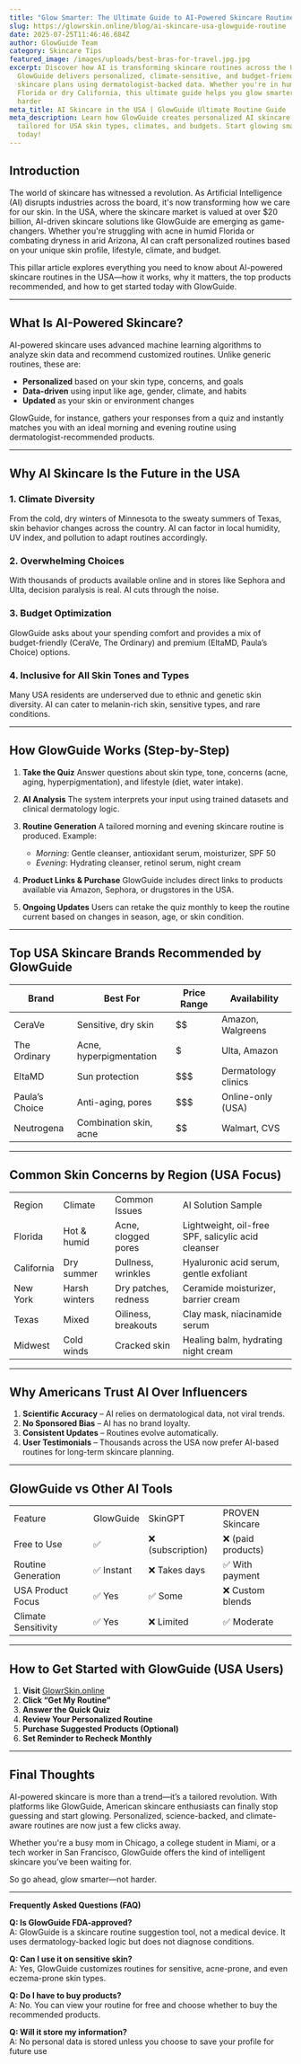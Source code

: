 ```yaml
---
title: "Glow Smarter: The Ultimate Guide to AI-Powered Skincare Routines in the USA"
slug: https://glowrskin.online/blog/ai-skincare-usa-glowguide-routine
date: 2025-07-25T11:46:46.684Z
author: GlowGuide Team
category: Skincare Tips
featured_image: /images/uploads/best-bras-for-travel.jpg.jpg
excerpt: Discover how AI is transforming skincare routines across the USA.
  GlowGuide delivers personalized, climate-sensitive, and budget-friendly
  skincare plans using dermatologist-backed data. Whether you're in humid
  Florida or dry California, this ultimate guide helps you glow smarter—not
  harder
meta_title: AI Skincare in the USA | GlowGuide Ultimate Routine Guide
meta_description: Learn how GlowGuide creates personalized AI skincare routines
  tailored for USA skin types, climates, and budgets. Start glowing smarter
  today!
---
```

<!--StartFragment-->

## Introduction

The world of skincare has witnessed a revolution. As Artificial Intelligence (AI) disrupts industries across the board, it's now transforming how we care for our skin. In the USA, where the skincare market is valued at over $20 billion, AI-driven skincare solutions like GlowGuide are emerging as game-changers. Whether you're struggling with acne in humid Florida or combating dryness in arid Arizona, AI can craft personalized routines based on your unique skin profile, lifestyle, climate, and budget.

This pillar article explores everything you need to know about AI-powered skincare routines in the USA—how it works, why it matters, the top products recommended, and how to get started today with GlowGuide.

- - -

## What Is AI-Powered Skincare?

AI-powered skincare uses advanced machine learning algorithms to analyze skin data and recommend customized routines. Unlike generic routines, these are:

* **Personalized** based on your skin type, concerns, and goals
* **Data-driven** using input like age, gender, climate, and habits
* **Updated** as your skin or environment changes

GlowGuide, for instance, gathers your responses from a quiz and instantly matches you with an ideal morning and evening routine using dermatologist-recommended products.

- - -

## Why AI Skincare Is the Future in the USA

### 1. **Climate Diversity**

From the cold, dry winters of Minnesota to the sweaty summers of Texas, skin behavior changes across the country. AI can factor in local humidity, UV index, and pollution to adapt routines accordingly.

### 2. **Overwhelming Choices**

With thousands of products available online and in stores like Sephora and Ulta, decision paralysis is real. AI cuts through the noise.

### 3. **Budget Optimization**

GlowGuide asks about your spending comfort and provides a mix of budget-friendly (CeraVe, The Ordinary) and premium (EltaMD, Paula’s Choice) options.

### 4. **Inclusive for All Skin Tones and Types**

Many USA residents are underserved due to ethnic and genetic skin diversity. AI can cater to melanin-rich skin, sensitive types, and rare conditions.

- - -

## How GlowGuide Works (Step-by-Step)

1. **Take the Quiz** Answer questions about skin type, tone, concerns (acne, aging, hyperpigmentation), and lifestyle (diet, water intake).
2. **AI Analysis** The system interprets your input using trained datasets and clinical dermatology logic.
3. **Routine Generation** A tailored morning and evening skincare routine is produced. Example:

   * *Morning*: Gentle cleanser, antioxidant serum, moisturizer, SPF 50
   * *Evening*: Hydrating cleanser, retinol serum, night cream
4. **Product Links & Purchase** GlowGuide includes direct links to products available via Amazon, Sephora, or drugstores in the USA.
5. **Ongoing Updates** Users can retake the quiz monthly to keep the routine current based on changes in season, age, or skin condition.

- - -

## Top USA Skincare Brands Recommended by GlowGuide

| Brand          | Best For                | Price Range | Availability        |
| -------------- | ----------------------- | ----------- | ------------------- |
| CeraVe         | Sensitive, dry skin     | $$          | Amazon, Walgreens   |
| The Ordinary   | Acne, hyperpigmentation | $           | Ulta, Amazon        |
| EltaMD         | Sun protection          | $$$         | Dermatology clinics |
| Paula’s Choice | Anti-aging, pores       | $$$         | Online-only (USA)   |
| Neutrogena     | Combination skin, acne  | $$          | Walmart, CVS        |

- - -

## Common Skin Concerns by Region (USA Focus)

|            |               |                      |                                                    |
| ---------- | ------------- | -------------------- | -------------------------------------------------- |
| Region     | Climate       | Common Issues        | AI Solution Sample                                 |
| Florida    | Hot & humid   | Acne, clogged pores  | Lightweight, oil-free SPF, salicylic acid cleanser |
| California | Dry summer    | Dullness, wrinkles   | Hyaluronic acid serum, gentle exfoliant            |
| New York   | Harsh winters | Dry patches, redness | Ceramide moisturizer, barrier cream                |
| Texas      | Mixed         | Oiliness, breakouts  | Clay mask, niacinamide serum                       |
| Midwest    | Cold winds    | Cracked skin         | Healing balm, hydrating night cream                |

- - -

## Why Americans Trust AI Over Influencers

1. **Scientific Accuracy** – AI relies on dermatological data, not viral trends.
2. **No Sponsored Bias** – AI has no brand loyalty.
3. **Consistent Updates** – Routines evolve automatically.
4. **User Testimonials** – Thousands across the USA now prefer AI-based routines for long-term skincare planning.

- - -

## GlowGuide vs Other AI Tools

|                     |           |                  |                   |
| ------------------- | --------- | ---------------- | ----------------- |
| Feature             | GlowGuide | SkinGPT          | PROVEN Skincare   |
| Free to Use         | ✅         | ❌ (subscription) | ❌ (paid products) |
| Routine Generation  | ✅ Instant | ❌ Takes days     | ✅ With payment    |
| USA Product Focus   | ✅ Yes     | ✅ Some           | ❌ Custom blends   |
| Climate Sensitivity | ✅ Yes     | ❌ Limited        | ✅ Moderate        |

- - -

## How to Get Started with GlowGuide (USA Users)

1. **Visit** [GlowrSkin.online](https://glowrskin.online)
2. **Click “Get My Routine”**
3. **Answer the Quick Quiz**
4. **Review Your Personalized Routine**
5. **Purchase Suggested Products (Optional)**
6. **Set Reminder to Recheck Monthly**

- - -

## Final Thoughts

AI-powered skincare is more than a trend—it’s a tailored revolution. With platforms like GlowGuide, American skincare enthusiasts can finally stop guessing and start glowing. Personalized, science-backed, and climate-aware routines are now just a few clicks away.

Whether you're a busy mom in Chicago, a college student in Miami, or a tech worker in San Francisco, GlowGuide offers the kind of intelligent skincare you’ve been waiting for.

So go ahead, glow smarter—not harder.

- - -

**Frequently Asked Questions (FAQ)**

**Q: Is GlowGuide FDA-approved?**\
A: GlowGuide is a skincare routine suggestion tool, not a medical device. It uses dermatology-backed logic but does not diagnose conditions.

**Q: Can I use it on sensitive skin?**\
A: Yes, GlowGuide customizes routines for sensitive, acne-prone, and even eczema-prone skin types.

**Q: Do I have to buy products?**\
A: No. You can view your routine for free and choose whether to buy the recommended products.

**Q: Will it store my information?**\
A: No personal data is stored unless you choose to save your profile for future use

<!--EndFragment-->